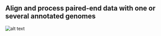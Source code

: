 ## Align and process paired-end data with one or several annotated genomes
![alt text](https://github.com/YAB-Lab/SnakemakePipelines/rnaseq/multiple_reference_genomes_with_gtf_PE/rulegraph.png)
